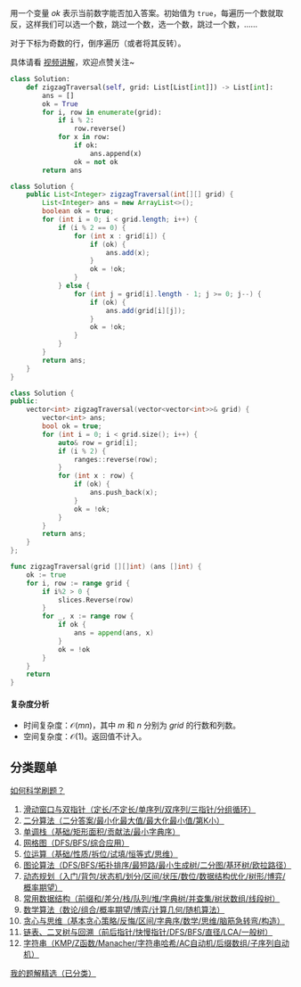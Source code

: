 用一个变量 $\textit{ok}$ 表示当前数字能否加入答案。初始值为 $\texttt{true}$，每遍历一个数就取反，这样我们可以选一个数，跳过一个数，选一个数，跳过一个数，……

对于下标为奇数的行，倒序遍历（或者将其反转）。

具体请看 [视频讲解](https://www.bilibili.com/video/BV1HKcue9ETm/)，欢迎点赞关注~

```py [sol-Python3]
class Solution:
    def zigzagTraversal(self, grid: List[List[int]]) -> List[int]:
        ans = []
        ok = True
        for i, row in enumerate(grid):
            if i % 2:
                row.reverse()
            for x in row:
                if ok:
                    ans.append(x)
                ok = not ok
        return ans
```

```java [sol-Java]
class Solution {
    public List<Integer> zigzagTraversal(int[][] grid) {
        List<Integer> ans = new ArrayList<>();
        boolean ok = true;
        for (int i = 0; i < grid.length; i++) {
            if (i % 2 == 0) {
                for (int x : grid[i]) {
                    if (ok) {
                        ans.add(x);
                    }
                    ok = !ok;
                }
            } else {
                for (int j = grid[i].length - 1; j >= 0; j--) {
                    if (ok) {
                        ans.add(grid[i][j]);
                    }
                    ok = !ok;
                }
            }
        }
        return ans;
    }
}
```

```cpp [sol-C++]
class Solution {
public:
    vector<int> zigzagTraversal(vector<vector<int>>& grid) {
        vector<int> ans;
        bool ok = true;
        for (int i = 0; i < grid.size(); i++) {
            auto& row = grid[i];
            if (i % 2) {
                ranges::reverse(row);
            }
            for (int x : row) {
                if (ok) {
                    ans.push_back(x);
                }
                ok = !ok;
            }
        }
        return ans;
    }
};
```

```go [sol-Go]
func zigzagTraversal(grid [][]int) (ans []int) {
	ok := true
	for i, row := range grid {
		if i%2 > 0 {
			slices.Reverse(row)
		}
		for _, x := range row {
			if ok {
				ans = append(ans, x)
			}
			ok = !ok
		}
	}
	return
}
```

#### 复杂度分析

- 时间复杂度：$\mathcal{O}(mn)$，其中 $m$ 和 $n$ 分别为 $\textit{grid}$ 的行数和列数。
- 空间复杂度：$\mathcal{O}(1)$。返回值不计入。

## 分类题单

[如何科学刷题？](https://leetcode.cn/circle/discuss/RvFUtj/)

1. [滑动窗口与双指针（定长/不定长/单序列/双序列/三指针/分组循环）](https://leetcode.cn/circle/discuss/0viNMK/)
2. [二分算法（二分答案/最小化最大值/最大化最小值/第K小）](https://leetcode.cn/circle/discuss/SqopEo/)
3. [单调栈（基础/矩形面积/贡献法/最小字典序）](https://leetcode.cn/circle/discuss/9oZFK9/)
4. [网格图（DFS/BFS/综合应用）](https://leetcode.cn/circle/discuss/YiXPXW/)
5. [位运算（基础/性质/拆位/试填/恒等式/思维）](https://leetcode.cn/circle/discuss/dHn9Vk/)
6. [图论算法（DFS/BFS/拓扑排序/最短路/最小生成树/二分图/基环树/欧拉路径）](https://leetcode.cn/circle/discuss/01LUak/)
7. [动态规划（入门/背包/状态机/划分/区间/状压/数位/数据结构优化/树形/博弈/概率期望）](https://leetcode.cn/circle/discuss/tXLS3i/)
8. [常用数据结构（前缀和/差分/栈/队列/堆/字典树/并查集/树状数组/线段树）](https://leetcode.cn/circle/discuss/mOr1u6/)
9. [数学算法（数论/组合/概率期望/博弈/计算几何/随机算法）](https://leetcode.cn/circle/discuss/IYT3ss/)
10. [贪心与思维（基本贪心策略/反悔/区间/字典序/数学/思维/脑筋急转弯/构造）](https://leetcode.cn/circle/discuss/g6KTKL/)
11. [链表、二叉树与回溯（前后指针/快慢指针/DFS/BFS/直径/LCA/一般树）](https://leetcode.cn/circle/discuss/K0n2gO/)
12. [字符串（KMP/Z函数/Manacher/字符串哈希/AC自动机/后缀数组/子序列自动机）](https://leetcode.cn/circle/discuss/SJFwQI/)

[我的题解精选（已分类）](https://github.com/EndlessCheng/codeforces-go/blob/master/leetcode/SOLUTIONS.md)
